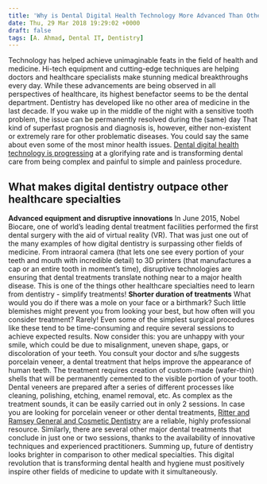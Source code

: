 ```yaml
---
title: 'Why is Dental Digital Health Technology More Advanced Than Other Healthcare Specialties?'
date: Thu, 29 Mar 2018 19:29:02 +0000
draft: false
tags: [A. Ahmad, Dental IT, Dentistry]
---
```


Technology has helped achieve unimaginable feats in the field of health and medicine. Hi-tech equipment and cutting-edge techniques are helping doctors and healthcare specialists make stunning medical breakthroughs every day. While these advancements are being observed in all perspectives of healthcare, its highest benefactor seems to be the dental department. Dentistry has developed like no other area of medicine in the last decade. If you wake up in the middle of the night with a sensitive tooth problem, the issue can be permanently resolved during the (same) day That kind of superfast prognosis and diagnosis is, however, either non-existent or extremely rare for other problematic diseases. You could say the same about even some of the most minor health issues. [Dental digital health technology is progressing](https://www.healthcareguys.com/2017/01/24/5-ways-technology-is-changing-dentistry/) at a glorifying rate and is transforming dental care from being complex and painful to simple and painless procedure.

What makes digital dentistry outpace other healthcare specialties
-----------------------------------------------------------------

**Advanced equipment and disruptive innovations** In June 2015, Nobel Biocare, one of world’s leading dental treatment facilities performed the first dental surgery with the aid of virtual reality (VR). That was just one out of the many examples of how digital dentistry is surpassing other fields of medicine. From intraoral camera (that lets one see every portion of your teeth and mouth with incredible detail) to 3D printers (that manufactures a cap or an entire tooth in moment’s time), disruptive technologies are ensuring that dental treatments translate nothing near to a major health disease. This is one of the things other healthcare specialties need to learn from dentistry - simplify treatments! **Shorter duration of treatments** What would you do if there was a mole on your face or a birthmark? Such little blemishes might prevent you from looking your best, but how often will you consider treatment? Rarely! Even some of the simplest surgical procedures like these tend to be time-consuming and require several sessions to achieve expected results. Now consider this: you are unhappy with your smile, which could be due to misalignment, uneven shape, gaps, or discoloration of your teeth. You consult your doctor and s/he suggests porcelain veneer, a dental treatment that helps improve the appearance of human teeth. The treatment requires creation of custom-made (wafer-thin) shells that will be permanently cemented to the visible portion of your tooth. Dental veneers are prepared after a series of different processes like cleaning, polishing, etching, enamel removal, etc. As complex as the treatment sounds, it can be easily carried out in only 2 sessions. In case you are looking for porcelain veneer or other dental treatments, [Ritter and Ramsey General and Cosmetic Dentistry](https://www.ritterandramsey.com/porcelain-veneers/) are a reliable, highly professional resource. Similarly, there are several other major dental treatments that conclude in just one or two sessions, thanks to the availability of innovative techniques and experienced practitioners. Summing up, future of dentistry looks brighter in comparison to other medical specialties. This digital revolution that is transforming dental health and hygiene must positively inspire other fields of medicine to update with it simultaneously.